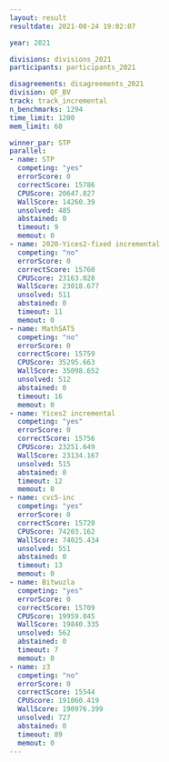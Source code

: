 ```yaml
---
layout: result
resultdate: 2021-08-24 19:02:07

year: 2021

divisions: divisions_2021
participants: participants_2021

disagreements: disagreements_2021
division: QF_BV
track: track_incremental
n_benchmarks: 1294
time_limit: 1200
mem_limit: 60

winner_par: STP
parallel:
- name: STP
  competing: "yes"
  errorScore: 0
  correctScore: 15786
  CPUScore: 20647.827
  WallScore: 14260.39
  unsolved: 485
  abstained: 0
  timeout: 9
  memout: 0
- name: 2020-Yices2-fixed incremental
  competing: "no"
  errorScore: 0
  correctScore: 15760
  CPUScore: 23163.028
  WallScore: 23018.677
  unsolved: 511
  abstained: 0
  timeout: 11
  memout: 0
- name: MathSAT5
  competing: "no"
  errorScore: 0
  correctScore: 15759
  CPUScore: 35295.663
  WallScore: 35098.652
  unsolved: 512
  abstained: 0
  timeout: 16
  memout: 0
- name: Yices2 incremental
  competing: "yes"
  errorScore: 0
  correctScore: 15756
  CPUScore: 23251.649
  WallScore: 23134.167
  unsolved: 515
  abstained: 0
  timeout: 12
  memout: 0
- name: cvc5-inc
  competing: "yes"
  errorScore: 0
  correctScore: 15720
  CPUScore: 74203.162
  WallScore: 74025.434
  unsolved: 551
  abstained: 0
  timeout: 13
  memout: 0
- name: Bitwuzla
  competing: "yes"
  errorScore: 0
  correctScore: 15709
  CPUScore: 19959.045
  WallScore: 19840.335
  unsolved: 562
  abstained: 0
  timeout: 7
  memout: 0
- name: z3
  competing: "no"
  errorScore: 0
  correctScore: 15544
  CPUScore: 191060.419
  WallScore: 190976.399
  unsolved: 727
  abstained: 0
  timeout: 89
  memout: 0
---
```

